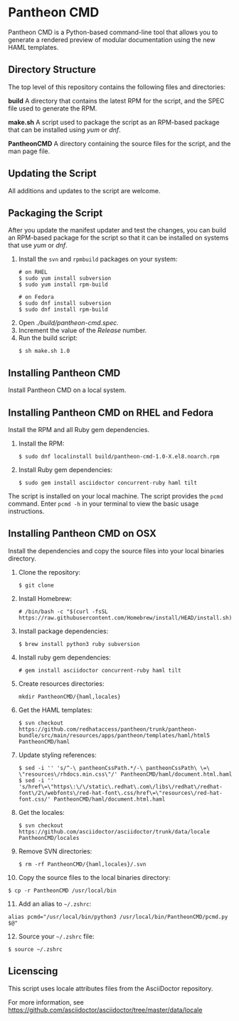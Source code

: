 # Pantheon CMD

Pantheon CMD is a Python-based command-line tool that allows you to generate a rendered preview of modular documentation using the new HAML templates.

## Directory Structure

The top level of this repository contains the following files and directories:

**build**
A directory that contains the latest RPM for the script, and the SPEC file used to generate the RPM.

**make.sh**
A script used to package the script as an RPM-based package that can be installed using *yum* or *dnf*.

**PantheonCMD**
A directory containing the source files for the script, and the man page file.

## Updating the Script
All additions and updates to the script are welcome.

## Packaging the Script
After you update the manifest updater and test the changes, you can build an RPM-based package for the script so that it can be installed on systems that use *yum* or *dnf*.

1. Install the `svn` and `rpmbuild` packages on your system:
   ```shell
   # on RHEL
   $ sudo yum install subversion
   $ sudo yum install rpm-build

   # on Fedora
   $ sudo dnf install subversion
   $ sudo dnf install rpm-build
   ```  
2. Open *./build/pantheon-cmd.spec*.
3. Increment the value of the *Release* number.
4. Run the build script:
   ```shell
   $ sh make.sh 1.0
   ```

## Installing Pantheon CMD

Install Pantheon CMD on a local system.

## Installing Pantheon CMD on RHEL and Fedora

Install the RPM and all Ruby gem dependencies.

1. Install the RPM:
   ```shell
   $ sudo dnf localinstall build/pantheon-cmd-1.0-X.el8.noarch.rpm
   ```
2. Install Ruby gem dependencies:
   ```shell
   $ sudo gem install asciidoctor concurrent-ruby haml tilt
   ```

The script is installed on your local machine.
The script provides the `pcmd` command.
Enter `pcmd -h` in your terminal to view the basic usage instructions.

## Installing Pantheon CMD on OSX

Install the dependencies and copy the source files into your local binaries directory.

1. Clone the repository:
   ```
   $ git clone 
   ```
2. Install Homebrew:
   ```
   # /bin/bash -c "$(curl -fsSL https://raw.githubusercontent.com/Homebrew/install/HEAD/install.sh)"
   ``` 
3. Install package dependencies:
   ```
   $ brew install python3 ruby subversion 
   ```
4. Install ruby gem dependencies:
   ```
   # gem install asciidoctor concurrent-ruby haml tilt
   ```
5. Create resources directories:
   ```
   mkdir PantheonCMD/{haml,locales}
   ```
6. Get the HAML templates:
   ```
   $ svn checkout https://github.com/redhataccess/pantheon/trunk/pantheon-bundle/src/main/resources/apps/pantheon/templates/haml/html5 PantheonCMD/haml
   ```
7. Update styling references:
   ```
   $ sed -i '' 's/^-\ pantheonCssPath.*/-\ pantheonCssPath\ \=\ \"resources\/rhdocs.min.css\"/' PantheonCMD/haml/document.html.haml
   $ sed -i '' 's/href\=\"https\:\/\/static\.redhat\.com\/libs\/redhat\/redhat-font\/2\/webfonts\/red-hat-font\.css/href\=\"resources\/red-hat-font.css/' PantheonCMD/haml/document.html.haml
   ```
8. Get the locales:
   ```
   $ svn checkout https://github.com/asciidoctor/asciidoctor/trunk/data/locale PantheonCMD/locales
   ```
9. Remove SVN directories:
   ```
   $ rm -rf PantheonCMD/{haml,locales}/.svn
   ```
10. Copy the source files to the local binaries directory:
   ```
   $ cp -r PantheonCMD /usr/local/bin
   ```
11. Add an alias to `~/.zshrc`:
   ```
   alias pcmd="/usr/local/bin/python3 /usr/local/bin/PantheonCMD/pcmd.py $@"   
   ```
12. Source your `~/.zshrc` file:
   ```
   $ source ~/.zshrc
   ```

## Licenscing

This script uses locale attributes files from the AsciiDoctor repository.

For more information, see https://github.com/asciidoctor/asciidoctor/tree/master/data/locale
